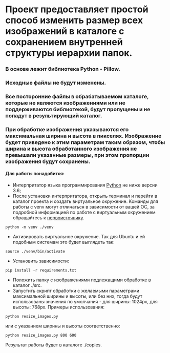 # Проект предоставляет простой способ изменить размер всех изображений в каталоге с сохранением внутренней структуры иерархии папок.

### В основе лежит библиотека Python - Pillow.
### Исходные файлы не будут изменены.
### Все посторонние файлы в обрабатываемом каталоге, которые не являются изображениями или не поддерживаются библиотекой, будут пропущены и не попадут в результирующий каталог.
### При обработке изображения указываются его максимальная ширина и высота в пикселях. Изображение будет приведено к этим параметрам таким образом, чтобы ширина и высота обработанного изображения не превышали указанные размеры, при этом пропорции изображения будут сохранены.
#### Для работы понадобится:
* Интерпритатор языка программирования [Python](https://www.python.org/downloads/) не ниже версии 3.6;
* После установки интерпритатора, открыть терминал и перейти в каталог проекта и создать виртуальное окружение. Команды для работы с venv могут отличаться в зависимости от вашей ОС, за подробной информацией по работе с виртуальным окружением обращайтесь к [первоисточнику](https://docs.python.org/3/library/venv.html).
```text
python -m venv ./venv    
```
* Активировать виртуальное окружение. Так для Ubuntu и ей подобным системам это будет выглядеть так:
```text
source ./venv/bin/activate
```
* Установить зависимости:
```text
pip install -r requirements.txt
```
* Положить папку с изображениями подлежащими обработке в каталог ./src.
* Запустить скрипт обработки с желаемыми параметрами максимальной ширины и высоты, или без них, тогда будут использованы значения по умолчания - для ширины: 1024px, для высоты: 768px. Примеры использования:
```text
python resize_images.py
```
или с указанием ширины и высоты соответственно:
```text
python resize_images.py 800 600
```
Результат работы будет в каталоге ./copies.
